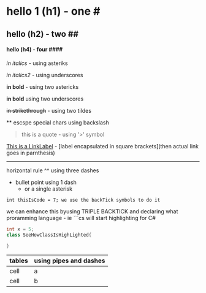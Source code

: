 <!-- headings -->
# hello 1 (h1) - one \#

## hello (h2) - two \##

#### hello (h4) - four \####

<!-- headings -->

<!-- italics -->
*in italics* - using asteriks

_in italics2_ - using underscores
<!-- italics -->

<!-- bold -->
**in bold**  - using two astericks

__in bold__ using two underscores
<!-- italics -->

<!-- strikethrough -->
~~in strikethrough~~ - using two tildes
<!-- strikethrough -->

<!-- escaping -->
\** escspe special chars using backslash
<!-- escaping -->

<!-- quotes -->
> this is a quote - using '>' symbol
<!-- escaping -->

<!-- links -->
[This is a LinkLabel](http://www.github.com) - [label encapsulated in square brackets](then actual link goes in parnthesis)
<!-- escaping -->

<!-- HR -->
--- 
horizontal rule ^^ using three dashes
<!-- HR -->

<!-- bullets -->
- bullet point using 1 dash
    * or a single asterisk
<!-- bullets -->

<!-- code block -->
`int thisIsCode = 7;
we use the backTick symbols to do it`

we can enhance this byusing TRIPLE BACKTICK and declaring what proramming language - ie ```cs will start highlighting for C#
```cs 
int x = 5;
class SeeHowClassIsHighLighted{

}
```
<!-- code block -->



<!-- tables -->
|tables | using pipes and dashes      |
|-------|-------|
| cell  |   a    |
| cell  |    b   |
<!-- tables -->

